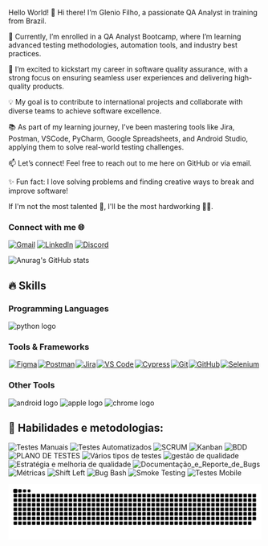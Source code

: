 Hello World! 👋
Hi there! I’m Glenio Filho, a passionate QA Analyst in training from Brazil.

🌱 Currently, I’m enrolled in a QA Analyst Bootcamp, where I’m learning advanced testing methodologies, automation tools, and industry best practices.

🔭 I’m excited to kickstart my career in software quality assurance, with a strong focus on ensuring seamless user experiences and delivering high-quality products.

💡 My goal is to contribute to international projects and collaborate with diverse teams to achieve software excellence.

📚 As part of my learning journey, I’ve been mastering tools like Jira, Postman, VSCode, PyCharm, Google Spreadsheets, and Android Studio, applying them to solve real-world testing challenges.

📫 Let’s connect! Feel free to reach out to me here on GitHub or via email. 

✨ Fun fact: I love solving problems and finding creative ways to break and improve software! 

If I'm not the most talented 🎨, I'll be the most hardworking 💪🔥.

### Connect with me 🌐

[![Gmail](https://img.shields.io/badge/Gmail-D14836?style=for-the-badge&logo=gmail&logoColor=white)](mailto:filhoglenio@mail.com)
[![LinkedIn](https://img.shields.io/badge/LinkedIn-0077B5?style=for-the-badge&logo=linkedin&logoColor=white)](https://www.linkedin.com/in/gleniofilho/)
[![Discord](https://img.shields.io/badge/Discord-7289DA?style=for-the-badge&logo=discord&logoColor=white)](https://discordapp.com/users/gleniofilho)

![Anurag's GitHub stats](https://github-readme-stats.vercel.app/api?username=GlenioFilho&show_icons=true&theme=dark)

<h2 align="left">🔥 Skills</h2>

### 

<h3 align="left">Programming Languages</h3>
<div align="left">
  <img src="https://cdn.jsdelivr.net/gh/devicons/devicon/icons/python/python-original.svg" height="40" alt="python logo" />
</div>

### 

<h3 align="left">Tools & Frameworks</h3>
<div style="display: flex; justify-content: space-around; align-items: center;">

  <!-- Figma -->
  <a href="https://www.figma.com/" target="_blank">
    <img src="https://cdn.jsdelivr.net/gh/devicons/devicon@latest/icons/figma/figma-original.svg" alt="Figma" width="40" height="40"/>
  </a>

  <!-- Postman -->
  <a href="https://www.postman.com/" target="_blank">
    <img src="https://cdn.jsdelivr.net/gh/devicons/devicon@latest/icons/postman/postman-original.svg" alt="Postman" width="40" height="40"/>
  </a>

  <!-- Jira -->
  <a href="https://www.atlassian.com/software/jira" target="_blank">
    <img src="https://cdn.jsdelivr.net/gh/devicons/devicon@latest/icons/jira/jira-original-wordmark.svg" alt="Jira" width="40" height="40"/>
  </a>

  <!-- VS Code -->
  <a href="https://code.visualstudio.com/" target="_blank">
    <img src="https://cdn.jsdelivr.net/gh/devicons/devicon@latest/icons/vscode/vscode-original.svg" alt="VS Code" width="40" height="40"/>
  </a>

  <!-- Cypress -->
<a href="https://github.com/MiguelAngeloBM/Green_Cycle_Qa" target="_blank">
  <img src="https://cdn.jsdelivr.net/gh/devicons/devicon@latest/icons/cypressio/cypressio-original.svg" alt="Cypress" width="40" height="40"/>
</a>

  <!-- Git -->
  <a href="https://git-scm.com/" target="_blank">
    <img src="https://cdn.jsdelivr.net/gh/devicons/devicon@latest/icons/git/git-original.svg" alt="Git" width="40" height="40"/>
  </a>

  <!-- GitHub -->
  <a href="https://github.com/" target="_blank">
    <img src="https://cdn.jsdelivr.net/gh/devicons/devicon@latest/icons/github/github-original.svg" alt="GitHub" width="40" height="40"/>
  </a>

<!-- Selenium -->
<a href="https://www.selenium.dev/" target="_blank">
  <img src="https://cdn.jsdelivr.net/gh/devicons/devicon/icons/selenium/selenium-original.svg" alt="Selenium" width="40" height="40"/>
</a>

  <!-- JUnit -->
  <a href="https://junit.org/junit5/" target="_blank">
    <i class="devicon-junit-plain"></i>
  </a>

  <!-- Azure DevOps -->
  <a href="https://azure.microsoft.com/en-us/services/devops/" target="_blank">
    <i class="devicon-azuredevops-plain"></i>
  </a>
 
</div>

### 

<h3 align="left">Other Tools</h3>
<div align="left">
  <img src="https://cdn.jsdelivr.net/gh/devicons/devicon/icons/android/android-original.svg" height="40" alt="android logo" />
  <img src="https://cdn.jsdelivr.net/gh/devicons/devicon/icons/apple/apple-original.svg" height="40" alt="apple logo" />
  <img src="https://cdn.jsdelivr.net/gh/devicons/devicon/icons/chrome/chrome-original.svg" height="40" alt="chrome logo" />
</div>

## 🦄 Habilidades e metodologias:  

![Testes Manuais](https://img.shields.io/badge/-Testes_Manuais-333333?style=flat&logo=Testes_Manuais&logoColor=007396)
![Testes Automatizados](https://img.shields.io/badge/-Testes_Automatizados-333333?style=flat&logo=Testes_Automatizados&logoColor=007396)
![SCRUM](https://img.shields.io/badge/-SCRUM-333333?style=flat&logo=SCRUM&logoColor=007396)
![Kanban](https://img.shields.io/badge/-Kanban-333333?style=flat&logo=Kanban&logoColor=007396)
![BDD](https://img.shields.io/badge/-BDD-333333?style=flat&logo=BDD&logoColor=007396)
![PLANO DE TESTES](https://img.shields.io/badge/-Plano_de_Testes-333333?style=flat&logo=PLANO_DE_TESTES&logoColor=007396)
![Vários tipos de testes](https://img.shields.io/badge/-Vários_tipos_de_testes-333333?style=flat&logo=Vários_tipos_de_testes&logoColor=007396)
![gestão de qualidade](https://img.shields.io/badge/-Gestão_e_Processos_de_Qualidade-333333?style=flat&logo=gestão_de_qualidade&logoColor=007396)
![Estratégia e melhoria de qualidade](https://img.shields.io/badge/-Estratégia_e_Melhoria_de_Qualidade-333333?style=flat&logo=gEstratégia_e_melhoria_de_qualidade&logoColor=007396)
![Documentação_e_Reporte_de_Bugs](https://img.shields.io/badge/-Documentação_e_Reporte_de_Bugs-333333?style=flat&logo=Documentação_e_Reporte_de_Bugs&logoColor=007396)
![Métricas](https://img.shields.io/badge/-Métricas-333333?style=flat&logo=Métricas&logoColor=007396)
![Shift  Left](https://img.shields.io/badge/-Shift_Left-333333?style=flat&logo=shift_left&logoColor=007396)
![Bug Bash](https://img.shields.io/badge/-Bug_Bash-333333?style=flat&logo=Bug_Bash&logoColor=007396)
![Smoke Testing](https://img.shields.io/badge/-Smoke_Testing-333333?style=flat&logo=Smoke_Testing&logoColor=007396)
![Testes Mobile](https://img.shields.io/badge/-Testes_Mobile-333333?style=flat&logo=Testes_Mobile&logoColor=007396)


![Snake animation](https://github.com/Platane/snk/raw/output/github-contribution-grid-snake.svg)



